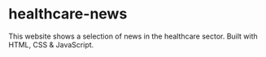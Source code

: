 # healthcare-news
This website shows a selection of news in the healthcare sector. Built with HTML, CSS &amp; JavaScript.
